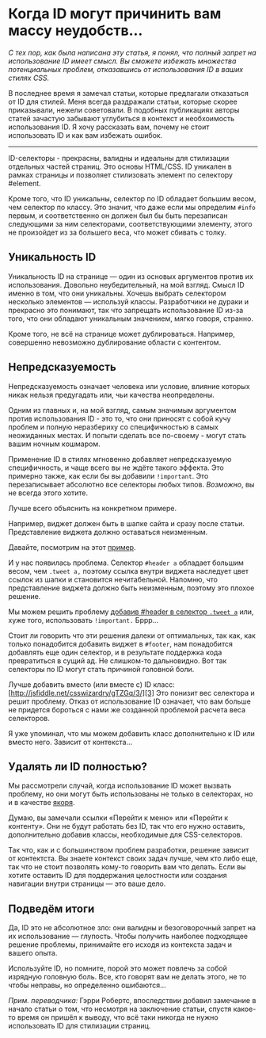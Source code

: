 Когда ID могут причинить вам массу неудобств…
================================================================================

*С тех пор, как была написана эту статья, я понял, что полный запрет на использование
ID имеет смысл. Вы сможете избежать множества потенциальных проблем,
отказавшись от использования ID в ваших стилях CSS.*

В последнее время я замечал статьи, которые предлагали отказаться от ID для стилей.
Меня всегда раздражали статьи, которые скорее приказывали, нежели советовали. В
подобных публикациях авторы статей зачастую забывают углубиться в контекст и
необхоимость использования ID. Я хочу рассказать вам, почему не стоит использовать
ID и как вам избежать ошибок.

---

ID-селекторы - прекрасны, валидны и идеальны для стилизации отдельных частей страниц.
Это основы HTML/CSS. ID уникален в рамках страницы и позволяет стилизовать элемент по
селектору #element.

Кроме того, что ID уникальны, селектор по ID обладает большим весом, чем селектор по
классу. Это значит, что даже если мы определим `#info` первым, и соответственно он должен
был бы быть перезаписан следующими за ним селекторами, соответствующими элементу, этого
не произойдет из за большего веса, что может сбивать с толку.

## Уникальность ID ##

Уникальность ID на странице — один из основых аргументов против их использования.
Довольно неубедительный, на мой взгляд. Смысл ID именно в том, что они уникальны.
Хочешь выбрать селектором несколько элементов — используй классы. Разработчики не
дураки и прекрасно это понимают, так что запрещать использование ID из-за того, что
они обладают уникальным значением, мягко говоря, странно.

Кроме того, не всё на странице может дублироваться. Например, совершенно невозможно
дублирование области с контентом.

## Непредсказуемость ##

Непредсказуемость означает человека или условие, влияние которых никак нельзя
предугадать или, чьи качества неопределены.

Одним из главных и, на мой взгляд, самым значимым аргументом против использования
ID - это то, что они приносят с собой кучу проблем и полную неразбериху со специфичностью
в самых неожиданных местах. И попыти сделать все по-своему - могут стать вашим ночным
кошмаром.

Применение ID в стилях мгновенно добавляет непредсказуемую специфичность, и чаще всего
вы не ждёте такого эффекта. Это примерно также, как если бы вы добавили `!important`.
Это перезаписывает абсолютно все селекторы любых типов. *Возможно*, вы не всегда этого
хотите.

Лучше всего объяснить на конкретном примере.

Например, виджет должен быть в шапке сайта и сразу после статьи. Представление виджета
должно оставаться неизменным.

Давайте, посмотрим на этот [пример][1].

И у нас появилась проблема. Селектор `#header a` обладает большим весом, чем `.tweet a,`
поэтому ссылка внутри виджета наследует цвет ссылок из шапки и становится нечитабельной.
Напомню, что представление виджета должно быть неизменным, поэтому это плохое решение.

Мы можем решить проблему [добавив #header в селектор `.tweet a`][2] или, хуже того,
использовать `!important.` Бррр…

Стоит ли говорить что эти решения далеки от оптимальных, так как, как только понадобится
добавить виджет в `#footer`, нам понадобится добавлять еще один селектор, и в результате
поддержка кода превратиться в сущий ад. Не слишком-то дальновидно. Вот так селекторы по
ID могут стать причиной головной боли.

Лучше добавить вместо (или вместе с) ID класс: [http://jsfiddle.net/csswizardry/gTZGq/3/][3]
Это понизит вес селектора и решит проблему. Отказ от использование ID означает, что вам
больше не придется бороться с нами же созданной проблемой расчета веса селекторов.

Я уже упоминал, что мы можем добавить класс дополнительно к ID или вместо него. Зависит
от контекста…

## Удалять ли ID полностью? ##

Мы рассмотрели случай, когда использование ID может вызвать проблему, но они могут быть использованы не только в селекторах, но и в качестве [якоря][4].

Думаю, вы замечали ссылки «Перейти к меню» или «Перейти к контенту». Они не будут
работать без ID, так что его нужно оставить, дополнительно добавив классы, необходимые
для CSS-селекторов.

Так что, как и с большинством проблем разработки, решение зависит от контектста.
Вы знаете контекст своих задач лучше, чем кто либо еще, так что не стоит позволять
кому-то говорить вам что делать. Если вы хотите оставить ID для поддержания целостности
или создания навигации внутри страницы — это ваше дело.

## Подведём итоги ##

Да, ID это не абсолютное зло: они валидны и безоговорочный запрет на их использование —
глупость. Чтобы получить наиболее подходящее решение проблемы, принимайте его исходя из
контекста задач и вашего опыта.

Используйте ID, но помните, порой это может повлечь за собой изрядную головную боль.
Все, кто говорят вам не делать этого, не то чтобы неправы, но определенно ошибаются…

*Прим. переводчика:* Гэрри Робертс, впоследствии добавил замечание в начало
статьи о том, что несмотря на заключение статьи, спустя какое-то время
он пришёл к выводу, что всё таки никогда не нужно использовать ID
для стилизации страниц.

[1]: http://jsfiddle.net/csswizardry/gTZGq/1/ "Specificty nightmare"
[2]: http://jsfiddle.net/csswizardry/gTZGq/2/ "Specificty nightmare #2"
[3]: http://jsfiddle.net/csswizardry/gTZGq/3/ "Specificty nightmare #3"
[4]: http://csswizardry.com/2011/06/namespacing-fragment-identifiers/ "Namespacing fragment identifiers"
